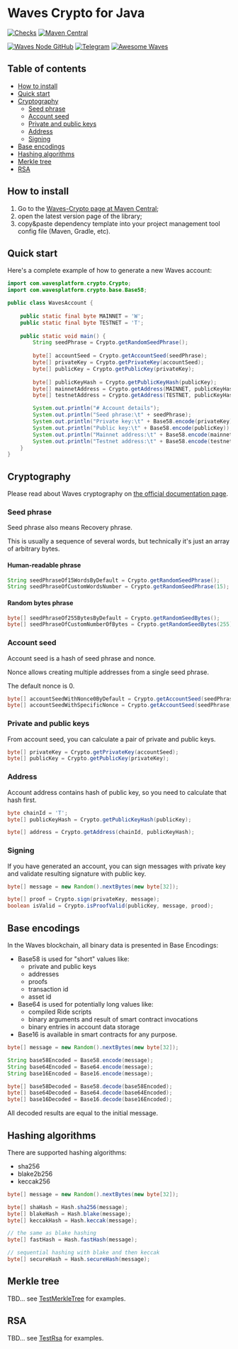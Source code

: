 # Waves Crypto for Java

[![Checks](https://badgen.net/github/checks/wavesplatform/waves-crypto-java?icon=github&cache=86400)](https://github.com/wavesplatform/waves-crypto-java/actions)
[![Maven Central](https://badgen.net/maven/v/maven-central/com.wavesplatform/waves-crypto?icon=maven&label=latest&cache=3600)](https://search.maven.org/artifact/com.wavesplatform/waves-crypto)

[![Waves Node GitHub](https://badgen.net/badge/icon/Waves%20Node?icon=github&label&color=gray&cache=86400)](https://github.com/wavesplatform/waves)
[![Telegram](https://badgen.net/badge/icon/Waves%20Dev%20Jedi?icon=telegram&label=Telegram&cache=86400)](https://t.me/waves_ride_dapps_dev)
[![Awesome Waves](https://badgen.net/badge/icon/Waves?icon=awesome&label=Awesome&color=pink&cache=86400)](https://github.com/msmolyakov/awesome-waves)

## Table of contents

- [How to install](#how-to-install)
- [Quick start](#quick-start)
- [Cryptography](#cryptography)
  - [Seed phrase](#seed-phrase)
  - [Account seed](#account-seed)
  - [Private and public keys](#private-and-public-keys)
  - [Address](#address)
  - [Signing](#signing)
- [Base encodings](#base-encodings)
- [Hashing algorithms](#hashing-algorithms)
- [Merkle tree](#merkle-tree)
- [RSA](#rsa)

## How to install

1. Go to the [Waves-Crypto page at Maven Central](https://search.maven.org/artifact/com.wavesplatform/waves-crypto);
1. open the latest version page of the library;
1. copy&paste dependency template into your project management tool config file (Maven, Gradle, etc).

## Quick start

Here's a complete example of how to generate a new Waves account:

```java
import com.wavesplatform.crypto.Crypto;
import com.wavesplatform.crypto.base.Base58;

public class WavesAccount {
    
    public static final byte MAINNET = 'W';
    public static final byte TESTNET = 'T';
    
    public static void main() {
        String seedPhrase = Crypto.getRandomSeedPhrase();
        
        byte[] accountSeed = Crypto.getAccountSeed(seedPhrase);
        byte[] privateKey = Crypto.getPrivateKey(accountSeed);
        byte[] publicKey = Crypto.getPublicKey(privateKey);
        
        byte[] publicKeyHash = Crypto.getPublicKeyHash(publicKey);
        byte[] mainnetAddress = Crypto.getAddress(MAINNET, publicKeyHash);
        byte[] testnetAddress = Crypto.getAddress(TESTNET, publicKeyHash);

        System.out.println("# Account details");
        System.out.println("Seed phrase:\t" + seedPhrase);
        System.out.println("Private key:\t" + Base58.encode(privateKey));
        System.out.println("Public key:\t" + Base58.encode(publicKey));
        System.out.println("Mainnet address:\t" + Base58.encode(mainnetAddress));
        System.out.println("Testnet address:\t" + Base58.encode(testnetAddress));
    }
}
```

## Cryptography

Please read about Waves cryptography on [the official documentation page](https://docs.waves.tech/en/blockchain/waves-protocol/cryptographic-practical-details).

### Seed phrase

Seed phrase also means Recovery phrase.

This is usually a sequence of several words, but technically it's just an array of arbitrary bytes.

#### Human-readable phrase

```java
String seedPhraseOf15WordsByDefault = Crypto.getRandomSeedPhrase();
String seedPhraseOfCustomWordsNumber = Crypto.getRandomSeedPhrase(15);
```

#### Random bytes phrase

```java
byte[] seedPhraseOf255BytesByDefault = Crypto.getRandomSeedBytes();
byte[] seedPhraseOfCustomNumberOfBytes = Crypto.getRandomSeedBytes(255);
```

### Account seed

Account seed is a hash of seed phrase and nonce.

Nonce allows creating multiple addresses from a single seed phrase.

The default nonce is 0.

```java
byte[] accountSeedWithNonce0ByDefault = Crypto.getAccountSeed(seedPhrase);
byte[] accountSeedWithSpecificNonce = Crypto.getAccountSeed(seedPhrase, 1);
```

### Private and public keys

From account seed, you can calculate a pair of private and public keys.

```java
byte[] privateKey = Crypto.getPrivateKey(accountSeed);
byte[] publicKey = Crypto.getPublicKey(privateKey);
```

### Address

Account address contains hash of public key, so you need to calculate that hash first.

```java
byte chainId = 'T';
byte[] publicKeyHash = Crypto.getPublicKeyHash(publicKey);

byte[] address = Crypto.getAddress(chainId, publicKeyHash);
```

### Signing

If you have generated an account, you can sign messages with private key and validate resulting signature with public key.

```java
byte[] message = new Random().nextBytes(new byte[32]);

byte[] proof = Crypto.sign(privateKey, message);
boolean isValid = Crypto.isProofValid(publicKey, message, prood);
```

## Base encodings

In the Waves blockchain, all binary data is presented in Base Encodings:

* Base58 is used for "short" values like:
  - private and public keys
  - addresses
  - proofs
  - transaction id
  - asset id
* Base64 is used for potentially long values like:
  - compiled Ride scripts
  - binary arguments and result of smart contract invocations
  - binary entries in account data storage
* Base16 is available in smart contracts for any purpose.

```java
byte[] message = new Random().nextBytes(new byte[32]);

String base58Encoded = Base58.encode(message);
String base64Encoded = Base64.encode(message);
String base16Encoded = Base16.encode(message);

byte[] base58Decoded = Base58.decode(base58Encoded);
byte[] base64Decoded = Base64.decode(base64Encoded);
byte[] base16Decoded = Base16.decode(base16Encoded);
```

All decoded results are equal to the initial message.

## Hashing algorithms

There are supported hashing algorithms:

* sha256
* blake2b256
* keccak256

```java
byte[] message = new Random().nextBytes(new byte[32]);

byte[] shaHash = Hash.sha256(message);
byte[] blakeHash = Hash.blake(message);
byte[] keccakHash = Hash.keccak(message);

// the same as blake hashing
byte[] fastHash = Hash.fastHash(message);

// sequential hashing with blake and then keccak
byte[] secureHash = Hash.secureHash(message);
```

## Merkle tree

TBD... see [TestMerkleTree](./src/test/java/com/wavesplatform/crypto/TestMerkleTree.java) for examples.

## RSA

TBD... see [TestRsa](./src/test/java/com/wavesplatform/crypto/TestRsa.java) for examples.
